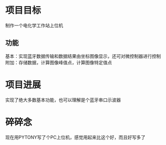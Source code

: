 # 项目目标
制作一个电化学工作站上位机
## 功能
基本：实现蓝牙数据传输和数据结果由坐标图像显示，还可对微控制器进行控制
附加：存储数据，计算图像峰值点，计算图像特定值点
# 项目进展
实现了绝大多数基本功能，也可以理解是个蓝牙串口示波器
# 碎碎念
现在用PYTONY写了个PC上位机，感觉用起来比这个好，而且好写多了